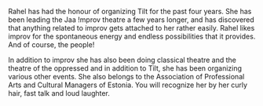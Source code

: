 Rahel has had the honour of organizing Tilt for the past four years. 
She has been leading the Jaa !mprov theatre a few years longer, and has 
discovered that anything related to improv gets attached to her rather 
easily. Rahel likes improv for the spontaneous energy and endless 
possibilities that it provides. And of course, the people!

In addition to improv she has also been doing classical theatre and 
the theatre of the oppressed and in addition to Tilt, she has been 
organizing various other events. She also belongs to the Association of 
Professional Arts and Cultural Managers of Estonia. You will recognize
 her by her curly hair, fast talk and loud laughter.
